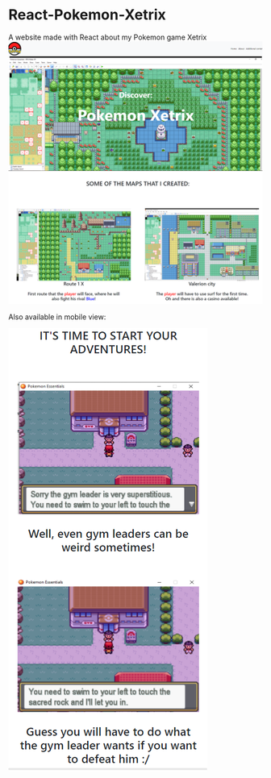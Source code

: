# React-Pokemon-Xetrix
A website made with React about my Pokemon game Xetrix
![React Pokemon Xetrix screenshot 1](https://github.com/chadihoneine/React-Pokemon-Xetrix/blob/main/react-pokemon-xetrix-screenshot-1.png?raw=true)
![React Pokemon Xetrix screenshot 2](https://github.com/chadihoneine/React-Pokemon-Xetrix/blob/main/react-pokemon-xetrix-screenshot-2.png?raw=true)



Also available in mobile view:

![React Pokemon Xetrix screenshot 3](https://github.com/chadihoneine/React-Pokemon-Xetrix/blob/main/react-pokemon-xetrix-screenshot-3.png?raw=true)
